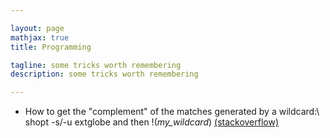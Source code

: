 ```yaml
---

layout: page
mathjax: true
title: Programming

tagline: some tricks worth remembering
description: some tricks worth remembering

---
```

- How to get the "complement" of the matches generated by a wildcard:\\
shopt -s/-u extglobe and then !(*my_wildcard*) [(stackoverflow)](https://stackoverflow.com/questions/216995/how-can-i-use-inverse-or-negative-wildcards-when-pattern-matching-in-a-unix-linu)